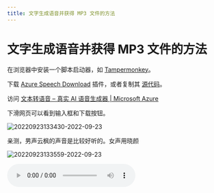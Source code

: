 ```yaml
---
title: 文字生成语音并获得 MP3 文件的方法
---
```


# 文字生成语音并获得 MP3 文件的方法

在浏览器中安装一个脚本启动器，如 [Tampermonkey](https://www.tampermonkey.net)。

下载 [Azure Speech Download](https://greasyfork.org/zh-CN/scripts/444347-azure-speech-download) 插件，或者复制其 [源代码](https://greasyfork.org/scripts/444347-azure-speech-download/code/Azure%20Speech%20Download.user.js#bypass=true)。

访问 [文本转语音 – 真实 AI 语音生成器 | Microsoft Azure](https://azure.microsoft.com/zh-cn/products/cognitive-services/text-to-speech/#overview)

下滑网页可以看到输入框和下载按钮。

![20220923133430-2022-09-23](https://imgur.lzmun.com/picgo/after2022/20220923133430-2022-09-23.png_itp)

亲测，男声云枫的声音是比较好听的。女声用晓颜

![20220923133559-2022-09-23](https://imgur.lzmun.com/picgo/after2022/20220923133559-2022-09-23.png_/fw/300)

<audio controls src="https://imgur.lzmun.com/meida/2022-09-23%2005_54_47.mp3"></audio>
